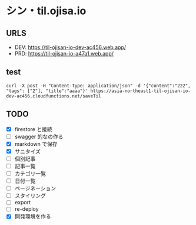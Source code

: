 # シン・til.ojisa.io

## URLS

- DEV: https://til-ojisan-io-dev-ac456.web.app/
- PRD: https://til-ojisan-io-a47a1.web.app/

## test

```
curl -X post -H "Content-Type: application/json" -d '{"content":"222", "tags": ["2"], "title":"aaaa"}' https://asia-northeast1-til-ojisan-io-dev-ac456.cloudfunctions.net/saveTil
```

## TODO

- [x] firestore と接続
- [ ] swagger 的なの作る
- [x] markdown で保存
- [x] サニタイズ
- [ ] 個別記事
- [ ] 記事一覧
- [ ] カテゴリ一覧
- [ ] 日付一覧
- [ ] ページネーション
- [ ] スタイリング
- [ ] export
- [ ] re-deploy
- [x] 開発環境を作る
